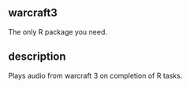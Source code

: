 ## warcraft3
The only R package you need.

## description
Plays audio from warcraft 3 on completion of R tasks.
